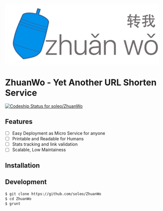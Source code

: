 ![](assets/zhuanwo_text.png?raw=true)
# ZhuanWo - Yet Another URL Shorten Service

[ ![Codeship Status for soleo/ZhuanWo](https://codeship.com/projects/fc857830-46ce-0133-d36a-7a3d06ec36a2/status?branch=master)](https://codeship.com/projects/104959)

## Features

- [ ] Easy Deployment as Micro Service for anyone
- [ ] Printable and Readable for Humans
- [ ] Stats tracking and link validation
- [ ] Scalable, Low Maintainess

## Installation



## Development

```
$ git clone https://github.com/soleo/ZhuanWo
$ cd ZhuanWo 
$ grunt 
```
